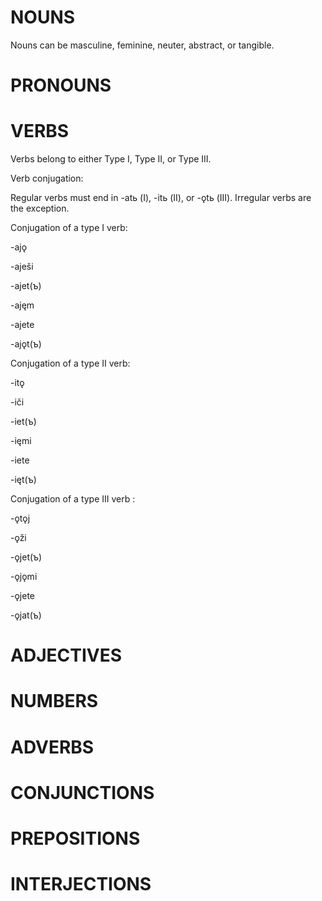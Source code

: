 # NOUNS

Nouns can be masculine, feminine, neuter, abstract, or tangible.

# PRONOUNS


# VERBS

Verbs belong to either Type I, Type II, or Type III.

Verb conjugation:

Regular verbs must end in -atь (I), -itь (II), or -ǫtь (III). Irregular verbs are the exception.

Conjugation of a type I verb:

-ajǫ

-aješi

-ajet(ъ)

-ajęm

-ajete

-ajǫt(ъ)

Conjugation of a type II verb:

-itǫ

-iči

-iet(ъ)

-ięmi

-iete

-ięt(ъ)

Conjugation of a type III verb :

-ǫtǫj

-ǫži

-ǫjet(ъ)

-ǫjǫmi

-ǫjete

-ǫjat(ъ)

# ADJECTIVES


# NUMBERS


# ADVERBS


# CONJUNCTIONS


# PREPOSITIONS


# INTERJECTIONS

